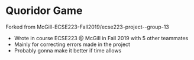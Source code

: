 # Quoridor Game
Forked from McGill-ECSE223-Fall2019/ecse223-project--group-13
* Wrote in course ECSE223 @ McGill in Fall 2019 with 5 other teammates
* Mainly for correcting errors made in the project
* Probably gonna make it better if time allows
